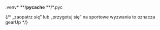 
.venv*
**/__pycache__
**/*.pyc


{/* „zaopatrz się” lub „przygotuj się” na sportowe wyzwania to oznacza gearUp */}